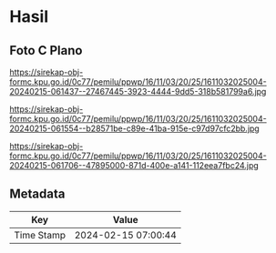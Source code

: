 # Hasil

## Foto C Plano

https://sirekap-obj-formc.kpu.go.id/0c77/pemilu/ppwp/16/11/03/20/25/1611032025004-20240215-061437--27467445-3923-4444-9dd5-318b581799a6.jpg

https://sirekap-obj-formc.kpu.go.id/0c77/pemilu/ppwp/16/11/03/20/25/1611032025004-20240215-061554--b28571be-c89e-41ba-915e-c97d97cfc2bb.jpg

https://sirekap-obj-formc.kpu.go.id/0c77/pemilu/ppwp/16/11/03/20/25/1611032025004-20240215-061706--47895000-871d-400e-a141-112eea7fbc24.jpg


## Metadata

| Key        | Value               |
| ---------- | ------------------- |
| Time Stamp | 2024-02-15 07:00:44 |



